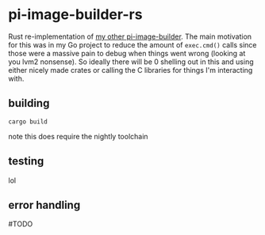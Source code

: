 # pi-image-builder-rs

Rust re-implementation of [my other pi-image-builder](https://github.com/LadySerena/pi-image-builder). The main
motivation for this was in my Go project to reduce the amount of `exec.cmd()` calls since those were a massive pain to
debug when things went wrong (looking at you lvm2 nonsense). So ideally there will be 0 shelling out in this and using
either nicely made crates or calling the C libraries for things I'm interacting with.

## building

`cargo build`

note this does require the nightly toolchain

## testing

lol

## error handling

#TODO
